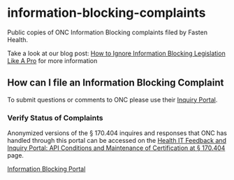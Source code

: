 # information-blocking-complaints
Public copies of ONC Information Blocking complaints filed by Fasten Health.

Take a look at our blog post: [How to Ignore Information Blocking Legislation Like A Pro](https://blog.fastenhealth.com/how-to-ignore-information-blocking-like-a-pro) for more information

## How can I file an Information Blocking Complaint

To submit questions or comments to ONC please use their [Inquiry Portal](https://www.healthit.gov/feedback). 

### Verify Status of Complaints 

Anonymized versions of the § 170.404 inquires and responses that ONC has handled through this portal can be accessed on the [Health IT Feedback and Inquiry Portal: API Conditions and Maintenance of Certification at § 170.404](https://onc-healthit.github.io/api-resource-guide/inquiry-portal/404-inquiries/) page.

[Information Blocking Portal](https://inquiry.healthit.gov/support/plugins/servlet/desk/portal/6)
